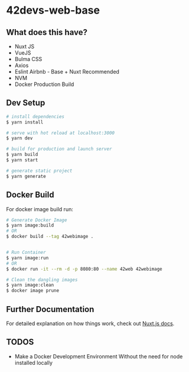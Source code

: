 # 42devs-web-base

## What does this have?

- Nuxt JS
- VueJS
- Bulma CSS
- Axios
- Eslint Airbnb - Base + Nuxt Recommended
- NVM
- Docker Production Build


## Dev Setup

```bash
# install dependencies
$ yarn install

# serve with hot reload at localhost:3000
$ yarn dev

# build for production and launch server
$ yarn build
$ yarn start

# generate static project
$ yarn generate
```

## Docker Build

For docker image build run:

```bash
# Generate Docker Image
$ yarn image:build
# OR
$ docker build --tag 42webimage .


# Run Container
$ yarn image:run
# OR
$ docker run -it --rm -d -p 8080:80 --name 42web 42webimage

# Clean the dangling images
$ yarn image:clean
$ docker image prune
```

## Further Documentation

For detailed explanation on how things work, check out [Nuxt.js docs](https://nuxtjs.org).

## TODOS

- Make a Docker Development Environment Without the need for node installed locally
